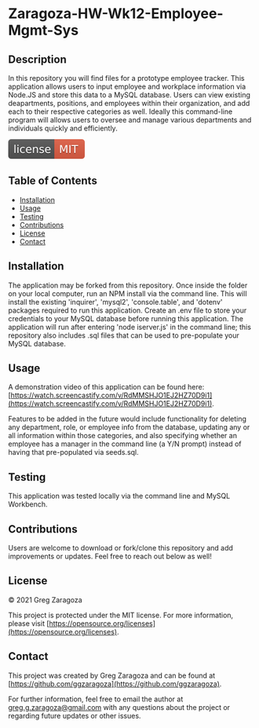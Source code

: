 
# Zaragoza-HW-Wk12-Employee-Mgmt-Sys
## Description
In this repository you will find files for a prototype employee tracker. This application allows users to input employee and workplace information via Node.JS and store this data to a MySQL database. Users can view existing deapartments, positions, and employees within their organization, and add each to their respective categories as well. Ideally this command-line program will allows users to oversee and manage various departments and individuals quickly and efficiently.

![MIT License](/badges/license-MIT-red.svg)
## Table of Contents
- [Installation](#installation)
- [Usage](#usage)
- [Testing](#testing)
- [Contributions](#contributions)
- [License](#license)
- [Contact](#contact)
## Installation
The application may be forked from this repository. Once inside the folder on your local computer, run an NPM install via the command line. This will install the existing 'inquirer', 'mysql2', 'console.table', and 'dotenv' packages required to run this application. Create an .env file to store your credentials to your MySQL database before running this application. The application will run after entering 'node iserver.js' in the command line; this repository also includes .sql files that can be used to pre-populate your MySQL database.
## Usage
A demonstration video of this application can be found here: [https://watch.screencastify.com/v/RdMMSHJO1EJ2HZ70D9i1](https://watch.screencastify.com/v/RdMMSHJO1EJ2HZ70D9i1).

Features to be added in the future would include functionality for deleting any department, role, or employee info from the database, updating any or all information within those categories, and also specifying whether an employee has a manager in the command line (a Y/N prompt) instead of having that pre-populated via seeds.sql.

## Testing
This application was tested locally via the command line and MySQL Workbench.
## Contributions
Users are welcome to download or fork/clone this repository and add improvements or updates. Feel free to reach out below as well!
## License
© 2021 Greg Zaragoza

This project is protected under the MIT license. For more information, please visit [https://opensource.org/licenses](https://opensource.org/licenses).

## Contact
This project was created by Greg Zaragoza and can be found at [https://github.com/ggzaragoza](https://github.com/ggzaragoza).

For further information, feel free to email the author at greg.g.zaragoza@gmail.com with any questions about the project or regarding future updates or other issues.
